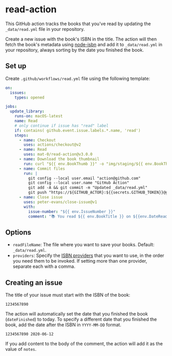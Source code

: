 # read-action

This GitHub action tracks the books that you've read by updating the `_data/read.yml` file in your repository.

Create a new issue with the book's ISBN in the title. The action will then fetch the book's metadata using [node-isbn](https://www.npmjs.com/package/node-isbn) and add it to `_data/read.yml` in your repository, always sorting by the date you finished the book.

## Set up

Create `.github/workflows/read.yml` file using the following template:

<!-- START GENERATED SETUP -->

```yml
on:
  issues:
    types: opened

jobs:
  update_library:
    runs-on: macOS-latest
    name: Read
    # only continue if issue has "read" label
    if: contains( github.event.issue.labels.*.name, 'read')
    steps:
      - name: Checkout
        uses: actions/checkout@v2
      - name: Read
        uses: mat-0/read-action@v3.0.0
      - name: Download the book thumbnail
        run: curl "${{ env.BookThumb }}" -o "img/staging/${{ env.BookThumbOutput }}"
      - name: Commit files
        run: |
          git config --local user.email "action@github.com"
          git config --local user.name "GitHub Action"
          git add -A && git commit -m "Updated _data/read.yml"
          git push "https://${GITHUB_ACTOR}:${{secrets.GITHUB_TOKEN}}@github.com/${GITHUB_REPOSITORY}.git" HEAD:${GITHUB_REF}
      - name: Close issue
        uses: peter-evans/close-issue@v1
        with:
          issue-number: "${{ env.IssueNumber }}"
          comment: "📚 You read ${{ env.BookTitle }} on ${{env.DateRead}}."
```

<!-- END GENERATED SETUP -->

## Options

<!-- START GENERATED OPTIONS -->

- `readFileName`: The file where you want to save your books. Default: `_data/read.yml`.
- `providers`: Specify the [ISBN providers](https://github.com/palmerabollo/node-isbn#setting-backend-providers) that you want to use, in the order you need them to be invoked. If setting more than one provider, separate each with a comma.

<!-- END GENERATED OPTIONS -->

## Creating an issue

The title of your issue must start with the ISBN of the book:

```
1234567890
```

The action will automatically set the date that you finished the book (`dateFinished`) to today. To specify a different date that you finished the book, add the date after the ISBN in `YYYY-MM-DD` format.

```
1234567890 2020-06-12
```

If you add content to the body of the comment, the action will add it as the value of `notes`.
